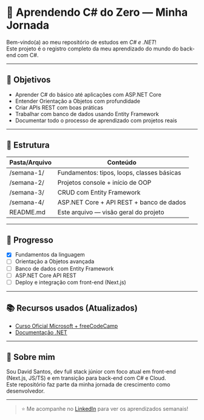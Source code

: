 # 🧠 Aprendendo C# do Zero — Minha Jornada

Bem-vindo(a) ao meu repositório de estudos em *C# e .NET*!  
Este projeto é o registro completo da meu aprendizado do mundo do back-end com C#.

---

## 🎯 Objetivos
- Aprender C# do básico até aplicações com ASP.NET Core
- Entender Orientação a Objetos com profundidade
- Criar APIs REST com boas práticas
- Trabalhar com banco de dados usando Entity Framework
- Documentar todo o processo de aprendizado com projetos reais

---

## 📁 Estrutura

| Pasta/Arquivo               | Conteúdo                                              |
|-----------------------------|-------------------------------------------------------|
| /semana-1/                | Fundamentos: tipos, loops, classes básicas            |
| /semana-2/                | Projetos console + início de OOP                     |
| /semana-3/                | CRUD com Entity Framework                            |
| /semana-4/                | ASP.NET Core + API REST + banco de dados             |
| README.md                 | Este arquivo — visão geral do projeto                |

---

## 🚀 Progresso

- [x] Fundamentos da linguagem
- [ ] Orientação a Objetos avançada
- [ ] Banco de dados com Entity Framework
- [ ] ASP.NET Core API REST
- [ ] Deploy e integração com front-end (Next.js)

---

## 📚 Recursos usados (Atualizados)

- [Curso Oficial Microsoft + freeCodeCamp](https://learn.microsoft.com/pt-br/training/paths/csharp-first-steps/)
- [Documentação .NET](https://learn.microsoft.com/pt-br/dotnet/)

---

## 📌 Sobre mim

Sou David Santos, dev full stack júnior com foco atual em front-end (Next.js, JS/TS) e em transição para back-end com C# e Cloud.  
Este repositório faz parte da minha jornada de crescimento como desenvolvedor.

---

> ⭐ Me acompanhe no [LinkedIn](https://www.linkedin.com/in/david-willians-dos-santos-212932254/) para ver os aprendizados semanais!
